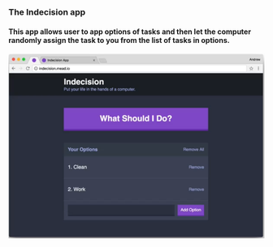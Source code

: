 ### The Indecision app 
#### This app allows user to app options of tasks and then let the computer randomly assign the task to you from the list of tasks in options.


![alt txt](https://github.com/kshitijzutshi/React-study/blob/master/indecision-app/indecision-app.PNG)

